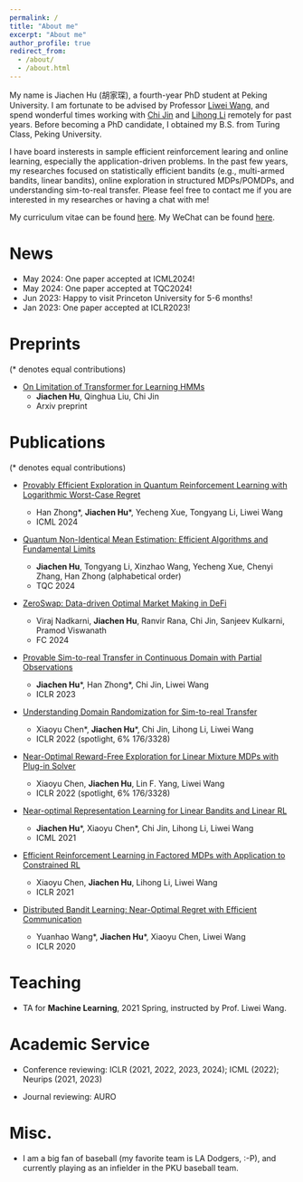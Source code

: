 ```yaml
---
permalink: /
title: "About me"
excerpt: "About me"
author_profile: true
redirect_from: 
  - /about/
  - /about.html
---
```


My name is Jiachen Hu (胡家琛), a fourth-year PhD student at Peking University. I am fortunate to be advised by Professor [Liwei Wang](http://www.liweiwang-pku.com/), and spend wonderful times working with [Chi Jin](https://sites.google.com/view/cjin/home?pli=1) and [Lihong Li](https://lihongli.github.io/) remotely for past years. Before becoming a PhD candidate, I obtained my B.S. from Turing Class, Peking University. 

I have board insterests in sample efficient reinforcement learing and online learning, especially the application-driven problems. In the past few years, my researches focused on statistically efficient bandits (e.g., multi-armed bandits, linear bandits), online exploration in structured MDPs/POMDPs, and understanding sim-to-real transfer. Please feel free to contact me if you are interested in my researches or having a chat with me!

My curriculum vitae can be found [here](https://nickhclos.github.io/files/cv2.pdf). My WeChat can be found [here](https://nickhclos.github.io/files/wechat.png).

<!--# News

- Our paper ["Efficient Reinforcement Learning in Factored MDPs with Application to Constrained RL"](https://openreview.net/forum?id=fmtSg8591Q) was accepted by ICLR 2021.
-->

# News
- May 2024: One paper accepted at ICML2024!
- May 2024: One paper accepted at TQC2024!
- Jun 2023: Happy to visit Princeton University for 5-6 months!
- Jan 2023: One paper accepted at ICLR2023!

# Preprints
(* denotes equal contributions)

- [On Limitation of Transformer for Learning HMMs](https://arxiv.org/abs/2406.04089)
  - **Jiachen Hu**, Qinghua Liu, Chi Jin
  - Arxiv preprint

# Publications
(* denotes equal contributions)

- [Provably Efficient Exploration in Quantum Reinforcement Learning with Logarithmic Worst-Case Regret](https://arxiv.org/abs/2302.10796)
	- Han Zhong\*, **Jiachen Hu**\*, Yecheng Xue, Tongyang Li, Liwei Wang
	- ICML 2024

- [Quantum Non-Identical Mean Estimation: Efficient Algorithms and Fundamental Limits](https://arxiv.org/abs/2405.12838)
  - **Jiachen Hu**, Tongyang Li, Xinzhao Wang, Yecheng Xue, Chenyi Zhang, Han Zhong (alphabetical order)
  - TQC 2024 

- [ZeroSwap: Data-driven Optimal Market Making in DeFi](https://arxiv.org/abs/2310.09413)
  - Viraj Nadkarni, **Jiachen Hu**, Ranvir Rana, Chi Jin, Sanjeev Kulkarni, Pramod Viswanath
  - FC 2024

- [Provable Sim-to-real Transfer in Continuous Domain with Partial Observations
](https://arxiv.org/abs/2210.15598)
	- **Jiachen Hu**\*, Han Zhong\*, Chi Jin, Liwei Wang
	- ICLR 2023

- [Understanding Domain Randomization for Sim-to-real Transfer](https://arxiv.org/abs/2110.03239)
	- Xiaoyu Chen\*, **Jiachen Hu**\*, Chi Jin, Lihong Li, Liwei Wang
	- ICLR 2022 (spotlight, 6% 176/3328)

- [Near-Optimal Reward-Free Exploration for Linear Mixture MDPs with Plug-in Solver
](https://arxiv.org/abs/2110.03244)
	- Xiaoyu Chen, **Jiachen Hu**, Lin F. Yang, Liwei Wang
	- ICLR 2022 (spotlight, 6% 176/3328)

- [Near-optimal Representation Learning for Linear Bandits and Linear RL](https://arxiv.org/abs/2102.04132)
  - **Jiachen Hu**\*, Xiaoyu Chen\*, Chi Jin, Lihong Li, Liwei Wang
  - ICML 2021

- [Efficient Reinforcement Learning in Factored MDPs with Application to Constrained RL](https://arxiv.org/abs/2008.13319)
  - Xiaoyu Chen, **Jiachen Hu**, Lihong Li, Liwei Wang
  - ICLR 2021

- [Distributed Bandit Learning: Near-Optimal Regret with Efficient Communication](https://arxiv.org/abs/1904.06309)
  - Yuanhao Wang\*,  **Jiachen Hu**\*, Xiaoyu Chen, Liwei Wang
  - ICLR 2020

# Teaching
- TA for **Machine Learning**, 2021 Spring, instructed by Prof. Liwei Wang.

# Academic Service
- Conference reviewing: ICLR (2021, 2022, 2023, 2024); ICML (2022); Neurips (2021, 2023)

- Journal reviewing: AURO 

# Misc.

- I am a big fan of baseball (my favorite team is LA Dodgers, :-P), and currently playing as an infielder in the PKU baseball team.